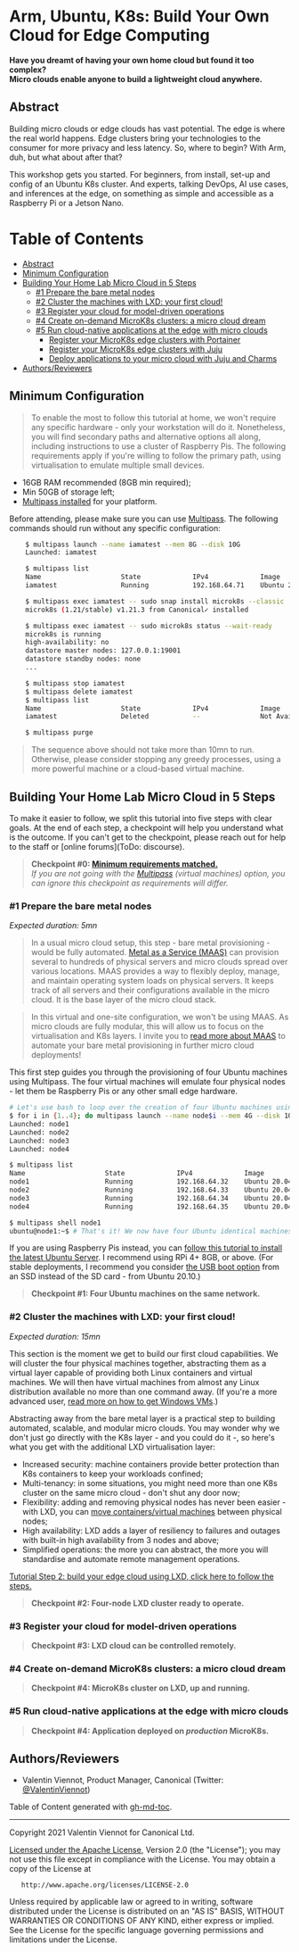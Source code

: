 # Arm, Ubuntu, K8s: Build Your Own Cloud for Edge Computing

**Have you dreamt of having your own home cloud but found it too complex?     
Micro clouds enable anyone to build a lightweight cloud anywhere.**

## Abstract

Building micro clouds or edge clouds has vast potential.
The edge is where the real world happens.
Edge clusters bring your technologies to the consumer for more privacy and less latency.
So, where to begin? With Arm, duh, but what about after that?

This workshop gets you started.
For beginners, from install, set-up and config of an Ubuntu K8s cluster.
And experts, talking DevOps, AI use cases, and inferences at the edge, on something as simple and accessible as a Raspberry Pi or a Jetson Nano.

Table of Contents
=================

   * [Abstract](#abstract)
   * [Minimum Configuration](#minimum-configuration)
   * [Building Your Home Lab Micro Cloud in 5 Steps](#building-your-home-lab-micro-cloud-in-5-steps)
      * [#1 Prepare the bare metal nodes](#1-prepare-the-bare-metal-nodes)
      * [#2 Cluster the machines with LXD: your first cloud!](#2-cluster-the-machines-with-lxd-your-first-cloud)
      * [#3 Register your cloud for model-driven operations](#3-register-your-cloud-for-model-driven-operations)
      * [#4 Create on-demand MicroK8s clusters: a micro cloud dream](#4-create-on-demand-microk8s-clusters-a-micro-cloud-dream)
      * [#5 Run cloud-native applications at the edge with micro clouds](#5-run-cloud-native-applications-at-the-edge-with-micro-clouds)
         * [Register your MicroK8s edge clusters with Portainer](#register-your-microk8s-edge-clusters-with-portainer)
         * [Register your MicroK8s edge clusters with Juju](#register-your-microk8s-edge-clusters-with-juju)
         * [Deploy applications to your micro cloud with Juju and Charms](#deploy-applications-to-your-micro-cloud-with-juju-and-charms)
   * [Authors/Reviewers](#authorsreviewers)

<!-- ToDo: Section about "what are micro clouds" / Goals -->

<!-- ToDo: Insert a diagram here -->

## Minimum Configuration

> To enable the most to follow this tutorial at home, we won't require any specific hardware - only your workstation will do it.
> Nonetheless, you will find secondary paths and alternative options all along, including instructions to use a cluster of Raspberry Pis.
> The following requirements apply if you're willing to follow the primary path, using virtualisation to emulate multiple small devices.

<!-- ToDo: Instructions to use RPis  -->

- 16GB RAM recommended (8GB min required);
- Min 50GB of storage left;
- [Multipass installed](https://multipass.run/) for your platform.

Before attending, please make sure you can use [Multipass](https://multipass.run/). The following commands should run without any specific configuration:

<!-- <details>
    <summary>
Click to expand the instructions.
    </summary> -->

```sh
    $ multipass launch --name iamatest --mem 8G --disk 10G
    Launched: iamatest 

    $ multipass list
    Name                    State             IPv4             Image
    iamatest                Running           192.168.64.71    Ubuntu 20.04 LTS

    $ multipass exec iamatest -- sudo snap install microk8s --classic
    microk8s (1.21/stable) v1.21.3 from Canonical✓ installed

    $ multipass exec iamatest -- sudo microk8s status --wait-ready
    microk8s is running
    high-availability: no
    datastore master nodes: 127.0.0.1:19001
    datastore standby nodes: none
    ...

    $ multipass stop iamatest
    $ multipass delete iamatest
    $ multipass list
    Name                    State             IPv4             Image
    iamatest                Deleted           --               Not Available

    $ multipass purge
```

> The sequence above should not take more than 10mn to run.
> Otherwise, please consider stopping any greedy processes, using a more powerful machine or a cloud-based virtual machine.

<!-- ToDo: test on a cloud virtual machine, and link to a tutorial. -->

<!-- </details> -->


## Building Your Home Lab Micro Cloud in 5 Steps

<!-- 

Options: 
- Virtual machines or Physical devices (RPis)
- Juju or not Juju
- Application 

 -->

To make it easier to follow, we split this tutorial into five steps with clear goals.
At the end of each step, a checkpoint will help you understand what is the outcome.
If you can't get to the checkpoint, please reach out for help to the staff or [online forums](ToDo: discourse).
<!-- ToDo: add proper forums + github issues -->

> **Checkpoint #0: [Minimum requirements matched.](#minimum-configuration)**    
> _If you are not going with the [Multipass](https://multipass.run/) (virtual machines) option, you can ignore this checkpoint as requirements will differ._

### #1 Prepare the bare metal nodes

_Expected duration: 5mn_

> In a usual micro cloud setup, this step - bare metal provisioning - would be fully automated. [Metal as a Service (MAAS)](https://maas.io/) can provision several to hundreds of physical servers and micro clouds spread over various locations. MAAS provides a way to flexibly deploy, manage, and maintain operating system loads on physical servers. It keeps track of all servers and their configurations available in the micro cloud. It is the base layer of the micro cloud stack.

> In this virtual and one-site configuration, we won't be using MAAS. As micro clouds are fully modular, this will allow us to focus on the virtualisation and K8s layers. I invite you to [read more about MAAS](https://maas.io/tutorials) to automate your bare metal provisioning in further micro cloud deployments!

This first step guides you through the provisioning of four Ubuntu machines using Multipass. The four virtual machines will emulate four physical nodes - let them be Raspberry Pis or any other small edge hardware.

```sh
# Let's use bash to loop over the creation of four Ubuntu machines using Multipass
$ for i in {1..4}; do multipass launch --name node$i --mem 4G --disk 10G; done;
Launched: node1                                                                 
Launched: node2                                                                 
Launched: node3                                                                 
Launched: node4

$ multipass list
Name                    State             IPv4             Image
node1                   Running           192.168.64.32    Ubuntu 20.04 LTS
node2                   Running           192.168.64.33    Ubuntu 20.04 LTS
node3                   Running           192.168.64.34    Ubuntu 20.04 LTS
node4                   Running           192.168.64.35    Ubuntu 20.04 LTS

$ multipass shell node1
ubuntu@node1:~$ # That's it! We now have four Ubuntu identical machines ready-to-go
```

If you are using Raspberry Pis instead, you can [follow this tutorial to install the latest Ubuntu Server](https://ubuntu.com/tutorials/how-to-install-ubuntu-on-your-raspberry-pi#1-overview). I recommend using RPi 4+ 8GB, or above. (For stable deployments, I recommend you consider [the USB boot option](https://ubuntu.com/tutorials/how-to-install-ubuntu-desktop-on-raspberry-pi-4#4-optional-usb-boot) from an SSD instead of the SD card - from Ubuntu 20.10.)

> **Checkpoint #1: Four Ubuntu machines on the same network.**

### #2 Cluster the machines with LXD: your first cloud!

_Expected duration: 15mn_

This section is the moment we get to build our first cloud capabilities. We will cluster the four physical machines together, abstracting them as a virtual layer capable of providing both Linux containers and virtual machines. We will then have virtual machines from almost any Linux distribution available no more than one command away. (If you're a more advanced user, [read more on how to get Windows VMs](https://github.com/lxc/distrobuilder#repack-windows-iso).)

<!-- ToDo: Add option with the LXD charm and Juju -->

Abstracting away from the bare metal layer is a practical step to building automated, scalable, and modular micro clouds. You may wonder why we don't just go directly with the K8s layer - and you could do it -, so here's what you get with the additional LXD virtualisation layer:

- Increased security: machine containers provide better protection than K8s containers to keep your workloads confined;
- Multi-tenancy: in some situations, you might need more than one K8s cluster on the same micro cloud - don't shut any door now;
- Flexibility: adding and removing physical nodes has never been easier - with LXD, you can [move containers/virtual machines](https://linuxcontainers.org/lxc/manpages/man1/lxc-copy.1.html) between physical nodes;
- High availability: LXD adds a layer of resiliency to failures and outages with built-in high availability from 3 nodes and above;
- Simplified operations: the more you can abstract, the more you will standardise and automate remote management operations.

<!-- ToDo: diagram? inspiration: https://teskalabs.com/blog/building-private-cloud-lxc -->

<!-- ToDo: Options 1 & 2, with and without automation -->
[Tutorial Step 2: build your edge cloud using LXD, click here to follow the steps.](./step02-lxd-cloud/README.md)

> **Checkpoint #2: Four-node LXD cluster ready to operate.**

### #3 Register your cloud for model-driven operations

<!-- Optional (if not going for Juju) -->

<!-- ToDo: Summary of the section's goals and outcomes -->

> **Checkpoint #3: LXD cloud can be controlled remotely.**

### #4 Create on-demand MicroK8s clusters: a micro cloud dream

<!-- ToDo: Summary of the section's goals and outcomes -->

> **Checkpoint #4: MicroK8s cluster on LXD, up and running.**

### #5 Run cloud-native applications at the edge with micro clouds

<!-- Bonus -->

<!-- ToDo: Summary of the section's goals and outcomes -->

> **Checkpoint #4: Application deployed on *production* MicroK8s.**

<!-- ToDo: find a better application use case for the micro cloud scenario. -->

<!-- Ideas for later: add distributed storage, add MAAS, add networking -->

## Authors/Reviewers

- Valentin Viennot, Product Manager, Canonical (Twitter: [@ValentinViennot](https://twitter.com/valentinviennot))
<!-- ToDo: get relevant reviews from the different product teams involved. -->

<!-- ToDo: validate license terms -->

Table of Content generated with [gh-md-toc](https://github.com/ekalinin/github-markdown-toc).

---

 Copyright 2021 Valentin Viennot for Canonical Ltd.

   [Licensed under the Apache License](./LICENSE), Version 2.0 (the "License");
   you may not use this file except in compliance with the License.
   You may obtain a copy of the License at

       http://www.apache.org/licenses/LICENSE-2.0

   Unless required by applicable law or agreed to in writing, software
   distributed under the License is distributed on an "AS IS" BASIS,
   WITHOUT WARRANTIES OR CONDITIONS OF ANY KIND, either express or implied.
   See the License for the specific language governing permissions and
   limitations under the License.
